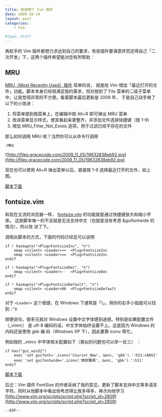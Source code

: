 ```yaml
---
title: 改进两个 Vim 插件
date: 2009-10-14
layout: post
categories:
    - Vim

#type: draft
---
```


再趁手的 Vim 插件都想力求达到自己的要求，有些插件要满意终究还得自己「二次开发」下，这两个插件希望能对您有所帮助：


## MRU

 [MRU（Most Recently Used）插件](http://www.vim.org/scripts/script.php?script_id=521) 简单的说， 就是给 Vim 增加「最近打开的文件」功能。脚本本身已经很满足我的需求，但对放到了 File 菜单的二级子菜单中，让我觉得非常的不方便。看着脚本最后更新是 2008 年， 于是自己动手做了以下的小改进：

1. 将菜单提到根菜单上，在编辑中按 Alt+R 即可弹出 MRU 菜单
2. 改进菜单显示样式，使其看起来更整齐，并添加文件选择快捷键（按 1-9）
3. 增加 MRU_Filter_Not_Exists 选项，用于过滤已经不存在的文件

那么如何调用 MRU 呢？当然你可以从命令行调用

    :MRU

![http://files.gracecode.com/2009_11_05/19632838eb92.jpg](http://files.gracecode.com/2009_11_05/19632838eb92.jpg)

现在也可以使用 Alt+R 弹出菜单以后，直接按 1-9 选择最近打开的文件，如上图。

 [脚本下载](http://gracecode.googlecode.com/files/mru.vim) 


## fontsize.vim

和现在主流的浏览器一样，  [fontsize.vim](http://www.vim.org/scripts/script.php?script_id=2809)  的功能就是通过快捷键放大和缩小字体。 这款脚本唯一的不足就是无法支持中文（也就是没有考虑 &guifontwide 的情况），所以改 进了下。

调用此脚本的方式，下面的代码已经足可以说明

```
if ! hasmapto("<Plug>FontsizeInc", "n")
    nmap <silent> <Leader>++  <Plug>FontsizeInc
    nmap <silent> <Leader>==  <Plug>FontsizeInc
endif

if ! hasmapto("<Plug>FontsizeDec", "n")
    nmap <silent> <Leader>--  <Plug>FontsizeDec
endif

if ! hasmapto("<Plug>FontsizeDefault", "n")
    nmap <silent> <Leader>00  <Plug>FontsizeDefault
endif
```

对于 `<Leader>` 这个按键，在 Windows 下通常是「\」，用你的右手小指就可以找到 `:^D`

顺便说句，很多兄弟对 Windows 设置中文字体感到迷惑。特别是如果配置文件（_vimrc） 是 utf-8 编码的话，中文字体始终设置不上。这是因为 Windows 的内码还是使用 gbk 编 码（Windows XP 下），因此要靠 iconv 帮忙。

例如我的 _vimrc 中字体相关配置如下（类似的问题也可以举一反三） ：

```
if has("gui_win32")
    exec 'set guifont='.iconv('Courier_New', &enc, 'gbk').':h11:cANSI'
    exec 'set guifontwide='.iconv('微软雅黑', &enc, 'gbk').':h11'
endif
```

 [脚本下载](http://gracecode.googlecode.com/files/fontsize-0.1.1.zip) 

后记：Vim 插件 FontSize 的作者采纳了我的意见，更新了脚本支持中文等多语言字符。同时从他脚本中看出他考虑得比我多得多，再次向他学习  [http://www.vim.org/scripts/script.php?script_id=2809](http://www.vim.org/scripts/script.php?script_id=2809)

`--EOF--`

